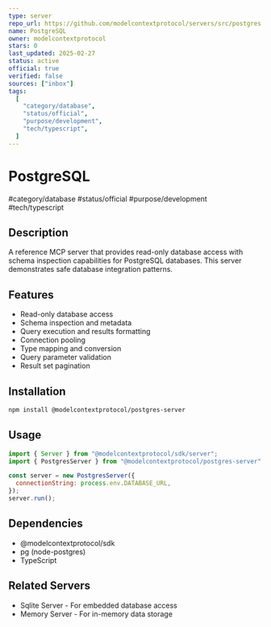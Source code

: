 ```yaml
---
type: server
repo_url: https://github.com/modelcontextprotocol/servers/src/postgres
name: PostgreSQL
owner: modelcontextprotocol
stars: 0
last_updated: 2025-02-27
status: active
official: true
verified: false
sources: ["inbox"]
tags:
  [
    "category/database",
    "status/official",
    "purpose/development",
    "tech/typescript",
  ]
---
```


# PostgreSQL

#category/database #status/official #purpose/development #tech/typescript

## Description

A reference MCP server that provides read-only database access with schema inspection capabilities for PostgreSQL databases. This server demonstrates safe database integration patterns.

## Features

- Read-only database access
- Schema inspection and metadata
- Query execution and results formatting
- Connection pooling
- Type mapping and conversion
- Query parameter validation
- Result set pagination

## Installation

```bash
npm install @modelcontextprotocol/postgres-server
```

## Usage

```javascript
import { Server } from "@modelcontextprotocol/sdk/server";
import { PostgresServer } from "@modelcontextprotocol/postgres-server";

const server = new PostgresServer({
  connectionString: process.env.DATABASE_URL,
});
server.run();
```

## Dependencies

- @modelcontextprotocol/sdk
- pg (node-postgres)
- TypeScript

## Related Servers

- Sqlite Server - For embedded database access
- Memory Server - For in-memory data storage
